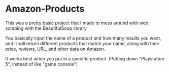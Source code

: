 # Amazon-Products

This was a pretty basic project that I made to mess around with web scraping with the BeautifulSoup library

You basically input the name of a product and how many results you want, and it will return different
products that match your name, along with their price, reviews, URL, and other data on Amazon.

It works best when you put in a specific product. (Putting down "Playstation 5", instead of like "game console")
